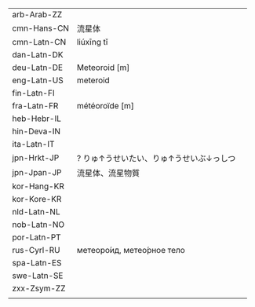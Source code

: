 | | | |
|-|-|-|
| arb-Arab-ZZ |  |  |
| cmn-Hans-CN | 流星体 |  |
| cmn-Latn-CN | liúxīng tǐ |  |
| dan-Latn-DK |  |  |
| deu-Latn-DE | Meteoroid [m] |  |
| eng-Latn-US | meteroid |  |
| fin-Latn-FI |  |  |
| fra-Latn-FR | météoroïde [m] |  |
| heb-Hebr-IL |  |  |
| hin-Deva-IN |  |  |
| ita-Latn-IT |  |  |
| jpn-Hrkt-JP | ? りゅ↑うせいたい、りゅ↑うせいぶ↓っしつ |  |
| jpn-Jpan-JP | 流星体、流星物質 |  |
| kor-Hang-KR |  |  |
| kor-Kore-KR |  |  |
| nld-Latn-NL |  |  |
| nob-Latn-NO |  |  |
| por-Latn-PT |  |  |
| rus-Cyrl-RU | метеоро́ид, метео́рное тело |  |
| spa-Latn-ES |  |  |
| swe-Latn-SE |  |  |
| zxx-Zsym-ZZ |  |  |
|  |  |  |

